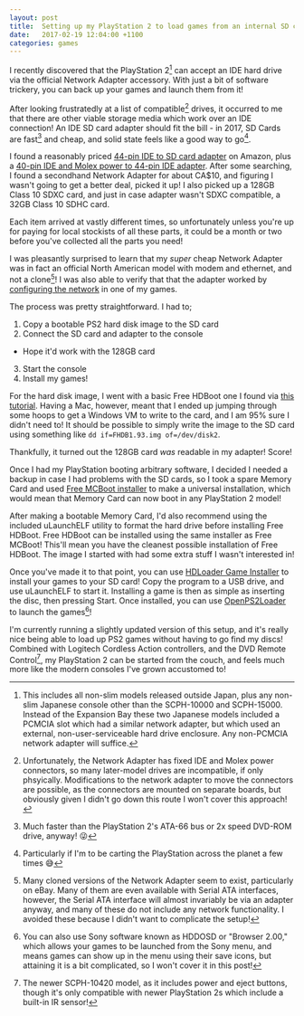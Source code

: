```yaml
---
layout: post
title:  Setting up my PlayStation 2 to load games from an internal SD card
date:   2017-02-19 12:04:00 +1100
categories: games
---
```


I recently discovered that the PlayStation 2[^1] can accept an IDE hard drive via the official Network Adapter accessory. With just a bit of software trickery, you can back up your games and launch them from it!

After looking frustratedly at a list of compatible[^2] drives, it occurred to me that there are other viable storage media which work over an IDE connection! An IDE SD card adapter should fit the bill - in 2017, SD Cards are fast[^3] and cheap, and solid state feels like a good way to go[^4].

I found a reasonably priced [44-pin IDE to SD card adapter](https://www.amazon.ca/dp/B00H3CRJNY) on Amazon, plus a [40-pin IDE and Molex power to 44-pin IDE adapter](https://www.amazon.ca/dp/B00006B8C2). After some searching, I found a secondhand Network Adapter for about CA$10, and figuring I wasn't going to get a better deal, picked it up! I also picked up a 128GB Class 10 SDXC card, and just in case adapter wasn't SDXC compatible, a 32GB Class 10 SDHC card.

Each item arrived at vastly different times, so unfortunately unless you're up for paying for local stockists of all these parts, it could be a month or two before you've collected all the parts you need!

I was pleasantly surprised to learn that my _super_ cheap Network Adapter was in fact an official North American model with modem and ethernet, and not a clone[^5]! I was also able to verify that that the adapter worked by [configuring the network](https://youtu.be/PqCuiMoMzs0) in one of my games.

The process was pretty straightforward. I had to;

1. Copy a bootable PS2 hard disk image to the SD card
2. Connect the SD card and adapter to the console
  * Hope it'd work with the 128GB card
3. Start the console
4. Install my games!

For the hard disk image, I went with a basic Free HDBoot one I found via [this tutorial](http://imgur.com/a/2rUST). Having a Mac, however, meant that I ended up jumping through some hoops to get a Windows VM to write to the card, and I am 95% sure I didn't need to! It should be possible to simply write the image to the SD card using something like `dd if=FHDB1.93.img of=/dev/disk2`.

Thankfully, it turned out the 128GB card _was_ readable in my adapter! Score!

Once I had my PlayStation booting arbitrary software, I decided I needed a backup in case I had problems with the SD cards, so I took a spare Memory Card and used [Free MCBoot installer](http://ichiba.geocities.jp/ysai187/PS2/FMCB/index.htm) to make a universal installation, which would mean that Memory Card can now boot in any PlayStation 2 model!

After making a bootable Memory Card, I'd also recommend using the included uLaunchELF utility to format the hard drive before installing Free HDBoot. Free HDBoot can be installed using the same installer as Free MCBoot! This'll mean you have the cleanest possible installation of Free HDBoot. The image I started with had some extra stuff I wasn't interested in!

Once you've made it to that point, you can use [HDLoader Game Installer](http://ichiba.geocities.jp/ysai187/PS2/HDLGameInstaller.htm) to install your games to your SD card! Copy the program to a USB drive, and use uLaunchELF to start it. Installing a game is then as simple as inserting the disc, then pressing Start. Once installed, you can use [OpenPS2Loader](https://bitbucket.org/ifcaro/open-ps2-loader/wiki/Home) to launch the games[^6]!

I'm currently running a slightly updated version of this setup, and it's really nice being able to load up PS2 games without having to go find my discs! Combined with Logitech Cordless Action controllers, and the DVD Remote Control[^7], my PlayStation 2 can be started from the couch, and feels much more like the modern consoles I've grown accustomed to!

[^1]: This includes all non-slim models released outside Japan, plus any non-slim Japanese console other than the SCPH-10000 and SCPH-15000. Instead of the Expansion Bay these two Japanese models included a PCMCIA slot which had a similar network adapter, but which used an external, non-user-serviceable hard drive enclosure. Any non-PCMCIA network adapter will suffice.
[^2]: Unfortunately, the Network Adapter has fixed IDE and Molex power connectors, so many later-model drives are incompatible, if only phsyically. Modifications to the network adapter to move the connectors are possible, as the connectors are mounted on separate boards, but obviously given I didn't go down this route I won't cover this approach!
[^3]: Much faster than the PlayStation 2's ATA-66 bus or 2x speed DVD-ROM drive, anyway! 😜
[^4]: Particularly if I'm to be carting the PlayStation across the planet a few times 😅
[^5]: Many cloned versions of the Network Adapter seem to exist, particularly on eBay. Many of them are even available with Serial ATA interfaces, however, the Serial ATA interface will almost invariably be via an adapter anyway, and many of these do not include any network functionality. I avoided these because I didn't want to complicate the setup!
[^6]: You can also use Sony software known as HDDOSD or "Browser 2.00," which allows your games to be launched from the Sony menu, and means games can show up in the menu using their save icons, but attaining it is a bit complicated, so I won't cover it in this post!
[^7]: The newer SCPH-10420 model, as it includes power and eject buttons, though it's only compatible with newer PlayStation 2s which include a built-in IR sensor!
